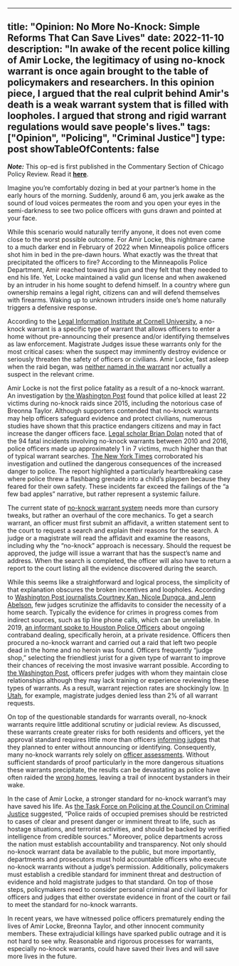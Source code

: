 
---
title: "Opinion: No More No-Knock: Simple Reforms That Can Save Lives"
date: 2022-11-10
description: "In awake of the recent police killing of Amir Locke, the legitimacy of using no-knock warrant is once again brought to the table of policymakers and researchers. In this opinion piece, I argued that the real culprit behind Amir's death is a weak warrant system that is filled with loopholes. I argued that strong and rigid warrant regulations would save people's lives."
tags: ["Opinion", "Policing", "Criminal Justice"]
type: post
showTableOfContents: false
---

***Note:*** This op-ed is first published in the Commentary Section of Chicago Policy Review. Read it [**here**](https://chicagopolicyreview.org/2022/11/14/no-more-no-knock-simple-reforms-that-can-save-lives/).

Imagine you’re comfortably dozing in bed at your partner’s home in the early hours of the morning. Suddenly, around 6 am, you jerk awake as the sound of loud voices permeates the room and you open your eyes in the semi-darkness to see two police officers with guns drawn and pointed at your face.

While this scenario would naturally terrify anyone, it does not even come close to the worst possible outcome. For Amir Locke, this nightmare came to a much darker end in February of 2022 when Minneapolis police officers shot him in bed in the pre-dawn hours. What exactly was the threat that precipitated the officers to fire? According to the Minneapolis Police Department, Amir reached toward his gun and they felt that they needed to end his life. Yet, Locke maintained a valid gun license and when awakened by an intruder in his home sought to defend himself. In a country where gun ownership remains a legal right, citizens can and will defend themselves with firearms. Waking up to unknown intruders inside one’s home naturally triggers a defensive response.

According to the [Legal Information Institute at Cornell University](https://www.law.cornell.edu/wex/no-knock_warrant), a no-knock warrant is a specific type of warrant that allows officers to enter a home without pre-announcing their presence and/or identifying themselves as law enforcement. Magistrate Judges issue these warrants only for the most critical cases: when the suspect may imminently destroy evidence or seriously threaten the safety of officers or civilians. Amir Locke, fast asleep when the raid began, was [neither named in the warrant](https://www.washingtonpost.com/nation/2022/02/15/amir-locke-police-shooting-explainer/) nor actually a suspect in the relevant crime.

Amir Locke is not the first police fatality as a result of a no-knock warrant. An investigation by [the Washington Post](https://www.washingtonpost.com/investigations/interactive/2022/no-knock-warrants-judges/?itid=lk_inline_manual_7) found that police killed at least 22 victims during no-knock raids since 2015, including the notorious case of Breonna Taylor. Although supporters contended that no-knock warrants may help officers safeguard evidence and protect civilians, numerous studies have shown that this practice endangers citizens and may in fact increase the danger officers face. [Legal scholar Brian Dolan](https://scholarship.law.stjohns.edu/cgi/viewcontent.cgi?article=7117&context=lawreview) noted that of the 94 fatal incidents involving no-knock warrants between 2010 and 2016, police officers made up approximately 1 in 7 victims, much higher than that of typical warrant searches. [The New York Times](https://www.nytimes.com/interactive/2017/03/18/us/forced-entry-warrant-drug-raid.html?smid=pl-share) corroborated his investigation and outlined the dangerous consequences of the increased danger to police. The report highlighted a particularly heartbreaking case where police threw a flashbang grenade into a child’s playpen because they feared for their own safety. These incidents far exceed the failings of the “a few bad apples” narrative, but rather represent a systemic failure.

The current state of [no-knock warrant system](https://www.justia.com/criminal/procedure/search-and-seizure-rules/search-warrants/) needs more than cursory tweaks, but rather an overhaul of the core mechanics. To get a search warrant, an officer must first submit an affidavit, a written statement sent to the court to request a search and explain their reasons for the search. A judge or a magistrate will read the affidavit and examine the reasons, including why the “no-knock” approach is necessary. Should the request be approved, the judge will issue a warrant that has the suspect’s name and address. When the search is completed, the officer will also have to return a report to the court listing all the evidence discovered during the search.


While this seems like a straightforward and logical process, the simplicity of that explanation obscures the broken incentives and loopholes. According to [Washington Post journalists Courtney Kan, Nicole Dungca, and Jenn Abelson](https://www.washingtonpost.com/investigations/2022/04/06/no-knock-warrants/#MHW2TAEWXNHQNO63RGL57KGOHI-3), few judges scrutinize the affidavits to consider the necessity of a home search. Typically the evidence for crimes in progress comes from indirect sources, such as tip line phone calls, which can be unreliable. In 2019, [an informant spoke to Houston Police Officers](https://www.npr.org/2019/02/19/695926963/houston-police-to-cease-no-knock-warrants-chief-announces-after-deadly-raid) about ongoing contraband dealing, specifically heroin, at a private residence. Officers then procured a no-knock warrant and carried out a raid that left two people dead in the home and no heroin was found. Officers frequently “judge shop,” selecting the friendliest jurist for a given type of warrant to improve their chances of receiving the most invasive warrant possible. According to [the Washington Post](https://www.washingtonpost.com/investigations/interactive/2022/no-knock-warrants-judges/), officers prefer judges with whom they maintain close relationships although they may lack training or experience reviewing these types of warrants. As a result, warrant rejection rates are shockingly low. [In Utah](https://www.sltrib.com/news/2018/01/14/warrants-approved-in-just-minutes-are-utah-judges-really-reading-them-before-signing-off/), for example, magistrate judges denied less than 2% of all warrant requests.

On top of the questionable standards for warrants overall, no-knock warrants require little additional scrutiny or judicial review. As discussed, these warrants create greater risks for both residents and officers, yet the approval standard requires little more than officers [informing judges](https://www.nolo.com/legal-encyclopedia/warrants-the-knock-notice-rule.html) that they planned to enter without announcing or identifying. Consequently, many no-knock warrants rely solely on [officer assessments](https://www.naacpldf.org/end-no-knock-warrants/). Without sufficient standards of proof particularly in the more dangerous situations these warrants precipitate, the results can be devastating as police have often raided the [wrong homes](https://www.forbes.com/sites/nicksibilla/2021/06/08/cop-who-led-accidental-no-knock-raid-against-78-year-old-grandfather-cant-be-sued-court-rules/?sh=4701968168b3), leaving a trail of innocent bystanders in their wake.

In the case of Amir Locke, a stronger standard for no-knock warrant’s may have saved his life. As [the Task Force on Policing at the Council on Criminal Justice](https://counciloncj.foleon.com/policing/assessing-the-evidence/iii-no-knock-warrants-and-police-raids/) suggested, “Police raids of occupied premises should be restricted to cases of clear and present danger or imminent threat to life, such as hostage situations, and terrorist activities, and should be backed by verified intelligence from credible sources.” Moreover, police departments across the nation must establish accountability and transparency. Not only should no-knock warrant data be available to the public, but more importantly, departments and prosecutors must hold accountable officers who execute no-knock warrants without a judge’s permission. Additionally, policymakers must establish a credible standard for imminent threat and destruction of evidence and hold magistrate judges to that standard. On top of those steps, policymakers need to consider personal criminal and civil liability for officers and judges that either overstate evidence in front of the court or fail to meet the standard for no-knock warrants.

In recent years, we have witnessed police officers prematurely ending the lives of Amir Locke, Breonna Taylor, and other innocent community members. These extrajudicial killings have sparked public outrage and it is not hard to see why. Reasonable and rigorous processes for warrants, especially no-knock warrants, could have saved their lives and will save more lives in the future.

